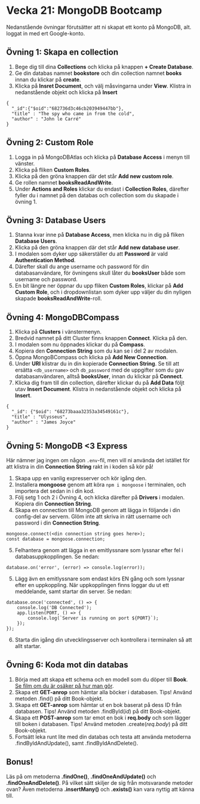 # Vecka 21: MongoDB Bootcamp

Nedanstående övningar förutsätter att ni skapat ett konto på MongoDB, alt. loggat in med ert Google-konto.

## Övning 1: Skapa en collection
1. Bege dig till dina **Collections** och klicka på knappen **+ Create Database**.
2. Ge din databas namnet **bookstore** och din collection namnet **books** innan du klickar på **create**.
3. Klicka på **Insret Document**, och välj måsvingarna under **View**. Klistra in nedanstående objekt och klicka på **Insert**

```
{
  "_id":{"$oid":"682736d3c46cb203949447bb"},
  "title" : "The spy who came in from the cold",
  "author" : "John le Carré"
}
```


## Övning 2: Custom Role
1. Logga in på MongoDBAtlas och klicka på **Database Access** i menyn till vänster.
2. Klicka på fliken **Custom Roles**.
3. Klicka på den gröna knappen där det står **Add new custom role**.
4. Ge rollen namnet **booksReadAndWrite**.
5. Under **Actions and Roles** klickar du endast i **Collection Roles**, därefter fyller du i namnet på den databas och collection som du skapade i övning 1.

## Övning 3: Database Users
1. Stanna kvar inne på **Database Access**, men klicka nu in dig på fliken **Database Users**.
2. Klicka på den gröna knappen där det står **Add new database user**.
3. I modalen som dyker upp säkerställer du att **Password** är vald **Authentication Method**.
4. Därefter skall du ange username och password för din databasanvändare, för övningens skull låter du **booksUser** både som username och password.
5. En bit längre ner öppnar du upp fliken **Custom Roles**, klickar på **Add Custom Role**, och i dropdownlistan som dyker upp väljer du din nyligen skapade **booksReadAndWrite**-roll.

## Övning 4: MongoDBCompass
1. Klicka på **Clusters** i vänstermenyn.
2. Bredvid namnet på ditt Cluster finns knappen **Connect**. Klicka på den.
3. I modalen som nu öppnades klickar du på **Compass**.
4. Kopiera den **Connection String** som du kan se i del 2 av modalen.
5. Öppna MongoBCompass och klicka på **Add New Connection**.
6. Under **URI** klistrar du in din kopierade **Connection String**. Se till att ersätta ``<db_username>`` och ``db_password`` med de uppgifter som du gav databasanvändaren, alltså **booksUser**, innan du klickar på **Connect**.
7. Klicka dig fram till din collection, därefter klickar du på **Add Data** följt utav **Insert Document**. Klistra in nedanstående objekt och klicka på **Insert**.

```
{
  "_id": {"$oid": "68273baaa32353a34549161c"},
  "title" : "Ulysseus",
  "author" : "James Joyce"
}
```

## Övning 5: MongoDB <3 Express

Här nämner jag ingen om någon ``.env``-fil, men vill ni använda det istället för att klistra in din **Connection String** rakt in i koden så kör på!

1. Skapa upp en vanlig expresserver och kör igång den.
2. Installera **mongoose** genom att köra ``npm i mongoose`` i terminalen, och importera det sedan in i din kod.
3. Följ setg 1 och 2 i Övning 4, och klicka därefter på **Drivers** i modalen. Kopiera din **Connection String**.
4. Skapa en connection till MongoDB genom att lägga in följande i din config-del av servern. Glöm inte att skriva in rätt username och password i din **Connection String**.
 ```
 mongoose.connect(<din connection string goes here>);
 const database = mongoose.connection;
 ```
5. Felhantera genom att lägga in en emitlyssnare som lyssnar efter fel i databasuppkopplingen. Se nedan:
```
database.on('error', (error) => console.log(error));
```
5. Lägg ävn en emitlyssnare som endast körs EN gång och som lyssnar efter en uppkoppling. När uppkopplingen finns loggar du ut ett meddelande, samt startar din server. Se nedan:
```
database.once('connected', () => {
    console.log('DB Connected');
    app.listen(PORT, () => {
        console.log(`Server is running on port ${PORT}`);
    });
});
```
6. Starta din igång din utvecklingsserver och kontrollera i terminalen så att allt startar.

## Övning 6: Koda mot din databas
1. Börja med att skapa ett schema och en modell som du döper till **Book**. [Se film om du är osäker på hur man gör](https://vimeo.com/1084944396/ed8c72e00b?share=copy).
2. Skapa ett **GET-anrop** som hämtar alla böcker i databasen. Tips! Använd metoden .find() på ditt Book-objekt.
3. Skapa ett **GET-anrop** som hämtar ut en bok baserat på dess ID från databasen. Tips! Använd metoden .findById(*id*) på ditt Book-objekt.
4. Skapa ett **POST-anrop** som tar emot en bok i **req.body** och som lägger till boken i databasen. Tips! Använd metoden .create(*req.body*) på ditt Book-objekt.
5. Fortsätt leka runt lite med din databas och testa att använda metoderna .findByIdAndUpdate(), samt .findByIdAndDelete().

## Bonus!
Läs på om metoderna **.findOne()**, **.findOneAndUpdate()** och **.findOneAndDelete()**. På vilket sätt skiljer de sig från motsvarande metoder ovan? Även metoderna **.insertMany()** och **.exists()** kan vara nyttig att känna till.
